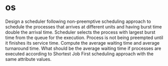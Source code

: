 # os
Design a scheduler following non-preemptive scheduling approach to schedule the
processes that arrives at different units and having burst time double the arrival time.
Scheduler selects the process with largest burst time from the queue for the execution.
Process is not being preempted until it finishes its service time. Compute the average
waiting time and average turnaround time. What should be the average waiting time if
processes are executed according to Shortest Job First scheduling approach with the
same attribute values.
